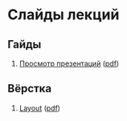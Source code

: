 # Слайды лекций

## Гайды

1. [Просмотр презентаций](https://atnesness.github.io/slides/guides/00-presentations/) ([pdf](https://atnesness.github.io/slides/guides/00-presentations/index.pdf))

## Вёрстка

1. [Layout](https://atnesness.github.io/slides/markup/layout/) ([pdf](https://atnesness.github.io/slides/markup/layout/index.pdf))